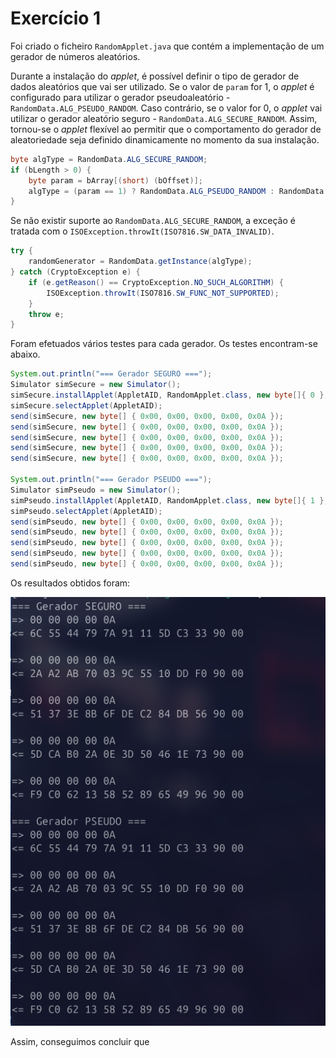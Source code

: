 # Exercício 1

Foi criado o ficheiro `RandomApplet.java` que contém a implementação de um gerador de números aleatórios.


Durante a instalação do *applet*, é possível definir o tipo de gerador de dados aleatórios que vai ser utilizado. Se o valor de `param` for 1, o *applet* é configurado para utilizar o gerador pseudoaleatório - `RandomData.ALG_PSEUDO_RANDOM`. Caso contrário, se o valor for 0, o *applet* vai utilizar o gerador aleatório seguro - `RandomData.ALG_SECURE_RANDOM`. Assim, tornou-se o *applet* flexível ao permitir que o comportamento do gerador de aleatoriedade seja definido dinamicamente no momento da sua instalação.

```java
byte algType = RandomData.ALG_SECURE_RANDOM;
if (bLength > 0) {
    byte param = bArray[(short) (bOffset)];
    algType = (param == 1) ? RandomData.ALG_PSEUDO_RANDOM : RandomData.ALG_SECURE_RANDOM;
}
```

Se não existir suporte ao `RandomData.ALG_SECURE_RANDOM`, a exceção é tratada com o `ISOException.throwIt(ISO7816.SW_DATA_INVALID)`.

```java
try {
    randomGenerator = RandomData.getInstance(algType);
} catch (CryptoException e) {
    if (e.getReason() == CryptoException.NO_SUCH_ALGORITHM) {
        ISOException.throwIt(ISO7816.SW_FUNC_NOT_SUPPORTED);
    }
    throw e;
}   
``` 

Foram efetuados vários testes para cada gerador. Os testes encontram-se abaixo.

```java
System.out.println("=== Gerador SEGURO ===");
Simulator simSecure = new Simulator();
simSecure.installApplet(AppletAID, RandomApplet.class, new byte[]{ 0 }, (short) 0, (byte) 1);
simSecure.selectApplet(AppletAID);
send(simSecure, new byte[] { 0x00, 0x00, 0x00, 0x00, 0x0A });
send(simSecure, new byte[] { 0x00, 0x00, 0x00, 0x00, 0x0A });
send(simSecure, new byte[] { 0x00, 0x00, 0x00, 0x00, 0x0A });
send(simSecure, new byte[] { 0x00, 0x00, 0x00, 0x00, 0x0A });
send(simSecure, new byte[] { 0x00, 0x00, 0x00, 0x00, 0x0A });

System.out.println("=== Gerador PSEUDO ===");
Simulator simPseudo = new Simulator();
simPseudo.installApplet(AppletAID, RandomApplet.class, new byte[]{ 1 }, (short) 0, (byte) 1);
simPseudo.selectApplet(AppletAID);
send(simPseudo, new byte[] { 0x00, 0x00, 0x00, 0x00, 0x0A });
send(simPseudo, new byte[] { 0x00, 0x00, 0x00, 0x00, 0x0A });
send(simPseudo, new byte[] { 0x00, 0x00, 0x00, 0x00, 0x0A });
send(simPseudo, new byte[] { 0x00, 0x00, 0x00, 0x00, 0x0A });
send(simPseudo, new byte[] { 0x00, 0x00, 0x00, 0x00, 0x0A });
```

Os resultados obtidos foram:

![Geradores](images/random1.png)

Assim, conseguimos concluir que 

